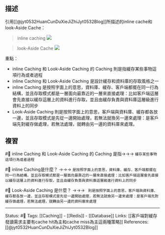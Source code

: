 ## 描述
引用[[@jyt0532HuanCunDuXieJiZhiJyt0532Blog]]所描述的inline cache和look-Aside Cache：

> inline caching
> ![](https://www.jyt0532.com/public/inline-cache.png)

> look-Aside Cache
> ![](https://www.jyt0532.com/public/look-aside-cache.png)

重點：
- inline Caching 和 Look-Aside Caching 的 Caching 則是指緩存某些事物這項行為或者過程
- inline Caching 和 Look-Aside Caching 是設計緩存和資料庫的存取風格之一
-  inline Caching 是按照字面上的意思，資料庫、緩存、客戶端都擺在同一行為結構，並且存取模式都是一層面向最靠近的一層來直接處理：比如客戶端這層會先直接以緩存這層上的資料進行存取，並且由緩存負責與資料庫這層級進行資料上的同步
-  Look-Aside Caching 則是按照字面上的意思，客戶端與資料庫、緩存都各放一邊，並且存取模式是先從一邊開始處理，若無法就換另一邊來處理：是客戶端先對緩存做處理，若無法處理，就轉由另一邊的資料庫來處理。

## 複習
#🧠 inline Caching 和 Look-Aside Caching 的 Caching  是指->->-> `緩存某些事物這項行為或者過程`
<!--SR:!2022-06-01,3,250-->
#🧠 inline Caching是什麼？ ->->-> `是按照字面上的意思，資料庫、緩存、客戶端都擺在同一行為結構，並且存取模式都是一層面向最靠近的一層來直接處理：比如客戶端這層會先直接以緩存這層上的資料進行存取，並且由緩存負責與資料庫這層級進行資料上的同步`
<!--SR:!2022-06-01,3,250-->

#🧠  Look-Aside Caching 是什麼？ ->->-> ` 則是按照字面上的意思，客戶端與資料庫、緩存都各放一邊，並且存取模式是先從一邊開始處理，若無法就換另一邊來處理：是客戶端先對緩存做處理，若無法處理，就轉由另一邊的資料庫來處理`
<!--SR:!2022-06-01,3,250-->


---
Status: #🌱 
Tags:
[[Caching]] - [[Redis]] - [[Database]]
Links:
[[客戶端對緩存發讀需求主要有cache hit為主和cache miss為主這兩種策略]]
References:
[[@jyt0532HuanCunDuXieJiZhiJyt0532Blog]]
